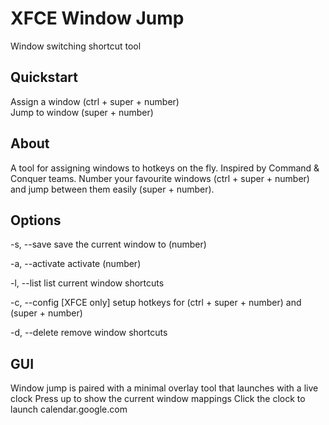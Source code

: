 # XFCE Window Jump
Window switching shortcut tool

## Quickstart
Assign a window (ctrl + super + number)  
Jump to window (super + number)


## About
A tool for assigning windows to hotkeys on the fly. 
Inspired by Command & Conquer teams. Number your favourite windows (ctrl + super + number) and jump between them easily (super + number).


## Options
-s, --save
  save the current window to (number)

-a, --activate
  activate (number)

-l, --list
  list current window shortcuts

-c, --config
  [XFCE only] setup hotkeys for (ctrl + super + number) and (super + number)

-d, --delete
  remove window shortcuts
  

## GUI
Window jump is paired with a minimal overlay tool that launches with a live clock
Press up to show the current window mappings
Click the clock to launch calendar.google.com



